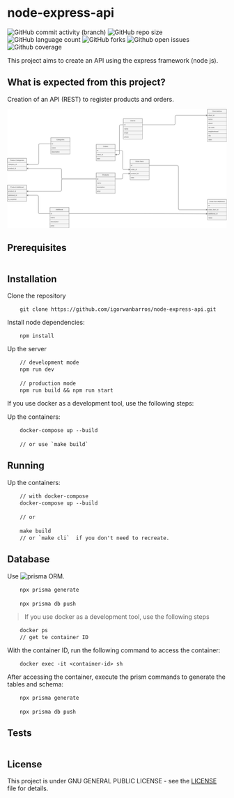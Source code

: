 # node-express-api

![GitHub commit activity (branch)](https://img.shields.io/github/commit-activity/t/igorwanbarros/node-express-api?style=for-the-badge&logo=github&logoColor=white "Commits")
![GitHub repo size](https://img.shields.io/github/repo-size/igorwanbarros/node-express-api?style=for-the-badge&logo=github&logoColor=white "Repo Size")
![GitHub language count](https://img.shields.io/github/languages/count/igorwanbarros/node-express-api?style=for-the-badge&logo=tsnode&logoColor=white "Languages")
![GitHub forks](https://img.shields.io/github/forks/igorwanbarros/node-express-api?style=for-the-badge&logo=github&logoColor=white "Forks")
![Github open issues](https://img.shields.io/github/issues/igorwanbarros/node-express-api?style=for-the-badge&logo=github&logoColor=white "Issues")
![Github coverage](https://img.shields.io/github/actions/workflow/status/igorwanbarros/node-express-api/github.actions.yml?style=for-the-badge&logo=githubactions&logoColor=white&label=coverage)

This project aims to create an API using the express framework (node js).

## What is expected from this project?

Creation of an API (REST) to register products and orders.

![Overview](docs/overview.png "Overview")

## Prerequisites

``` cli
```

## Installation

Clone the repository

``` cli
    git clone https://github.com/igorwanbarros/node-express-api.git
```

Install node dependencies:

```cli
    npm install
```

Up the server

```cli
    // development mode
    npm run dev

    // production mode
    npm run build && npm run start
```

If you use docker as a development tool, use the following steps:

Up the containers:

```cli
    docker-compose up --build

    // or use `make build`
```

## Running

Up the containers:

``` cli
    // with docker-compose
    docker-compose up --build

    // or

    make build
    // or `make cli`  if you don't need to recreate.
```

## Database

Use ![prisma ORM](https://www.prisma.io/).

```cli
    npx prisma generate

    npx prisma db push
```

> If you use docker as a development tool, use the following steps

```cli
    docker ps
    // get te container ID
```

With the container ID, run the following command to access the container:

```cli
    docker exec -it <container-id> sh
```

After accessing the container, execute the prism commands to generate the tables and schema:

```cli
    npx prisma generate

    npx prisma db push
```

## Tests

``` cli
```

## License

This project is under GNU GENERAL PUBLIC LICENSE - see the [LICENSE](LICENSE) file for details.
